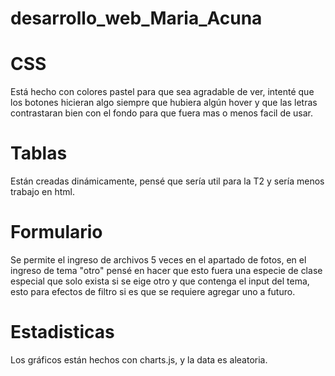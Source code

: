 # desarrollo_web_Maria_Acuna


# CSS
Está hecho con colores pastel para que sea agradable de ver, intenté que los botones hicieran algo siempre que hubiera algún hover y que las letras contrastaran bien con el fondo para que fuera mas o menos facil de usar.

# Tablas
Están creadas dinámicamente, pensé que sería util para la T2 y sería menos trabajo en html.

# Formulario
Se permite el ingreso de archivos 5 veces en el apartado de fotos, en el ingreso de tema "otro" pensé en hacer que esto fuera una especie de clase especial que solo exista si se eige otro y que contenga el input del tema, esto para efectos de filtro si es que se requiere agregar uno a futuro.


# Estadisticas
Los gráficos están hechos con charts.js, y la data es aleatoria.

